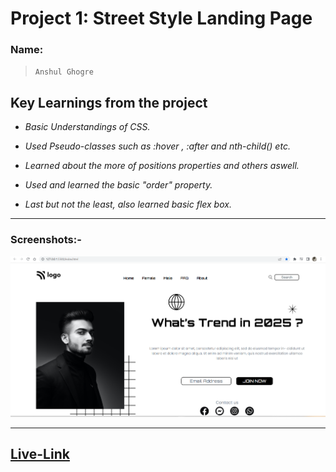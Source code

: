 # Project 1: Street Style Landing Page

### Name:

> `Anshul Ghogre`

## Key Learnings from the project

- _Basic Understandings of CSS._

- _Used Pseudo-classes such as :hover , :after and nth-child() etc._

- _Learned about the more of positions properties and others aswell._

- _Used and learned the basic "order" property._

- _Last but not the least, also learned basic flex box._

---

### Screenshots:-

![Project1](./madebyanshul.png)

---

## [Live-Link](https://project-1-street-style-landing1-page.netlify.app/)
